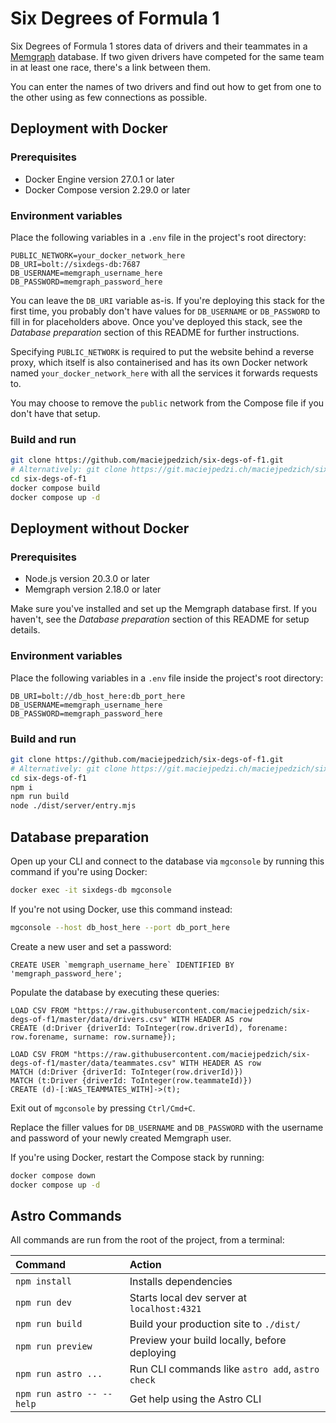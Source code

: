 # Six Degrees of Formula 1

Six Degrees of Formula 1 stores data of drivers and their teammates in a [Memgraph](https://memgraph.com) database. If two given drivers have competed for the same team in at least one race, there's a link between them.

You can enter the names of two drivers and find out how to get from one to the other using as few connections as possible.

## Deployment with Docker

### Prerequisites

- Docker Engine version 27.0.1 or later
- Docker Compose version 2.29.0 or later

### Environment variables

Place the following variables in a `.env` file in the project's root directory:

```env
PUBLIC_NETWORK=your_docker_network_here
DB_URI=bolt://sixdegs-db:7687
DB_USERNAME=memgraph_username_here
DB_PASSWORD=memgraph_password_here
```

You can leave the `DB_URI` variable as-is. If you're deploying this stack for the first time, you probably don't have values for `DB_USERNAME` or `DB_PASSWORD` to fill in for placeholders above. Once you've deployed this stack, see the _Database preparation_ section of this README for further instructions.

Specifying `PUBLIC_NETWORK` is required to put the website behind a reverse proxy, which itself is also containerised and has its own Docker network named `your_docker_network_here` with all the services it forwards requests to.

You may choose to remove the `public` network from the Compose file if you don't have that setup.

### Build and run

```sh
git clone https://github.com/maciejpedzich/six-degs-of-f1.git
# Alternatively: git clone https://git.maciejpedzi.ch/maciejpedzich/six-degs-of-f1.git
cd six-degs-of-f1
docker compose build
docker compose up -d
```

## Deployment without Docker

### Prerequisites

- Node.js version 20.3.0 or later
- Memgraph version 2.18.0 or later

Make sure you've installed and set up the Memgraph database first. If you haven't, see the _Database preparation_ section of this README for setup details.

### Environment variables

Place the following variables in a `.env` file inside the project's root directory:

```env
DB_URI=bolt://db_host_here:db_port_here
DB_USERNAME=memgraph_username_here
DB_PASSWORD=memgraph_password_here
```

### Build and run

```sh
git clone https://github.com/maciejpedzich/six-degs-of-f1.git
# Alternatively: git clone https://git.maciejpedzi.ch/maciejpedzich/six-degs-of-f1.git
cd six-degs-of-f1
npm i
npm run build
node ./dist/server/entry.mjs
```

## Database preparation

Open up your CLI and connect to the database via `mgconsole` by running this command if you're using Docker:

```sh
docker exec -it sixdegs-db mgconsole
```

If you're not using Docker, use this command instead:

```sh
mgconsole --host db_host_here --port db_port_here
```

Create a new user and set a password:

```cypher
CREATE USER `memgraph_username_here` IDENTIFIED BY 'memgraph_password_here'; 
```

Populate the database by executing these queries:

```cypher
LOAD CSV FROM "https://raw.githubusercontent.com/maciejpedzich/six-degs-of-f1/master/data/drivers.csv" WITH HEADER AS row
CREATE (d:Driver {driverId: ToInteger(row.driverId), forename: row.forename, surname: row.surname});

LOAD CSV FROM "https://raw.githubusercontent.com/maciejpedzich/six-degs-of-f1/master/data/teammates.csv" WITH HEADER AS row
MATCH (d:Driver {driverId: ToInteger(row.driverId)})
MATCH (t:Driver {driverId: ToInteger(row.teammateId)})
CREATE (d)-[:WAS_TEAMMATES_WITH]->(t);
```

Exit out of `mgconsole` by pressing `Ctrl/Cmd+C`.

Replace the filler values for `DB_USERNAME` and `DB_PASSWORD` with the username and password of your newly created Memgraph user.

If you're using Docker, restart the Compose stack by running:

```sh
docker compose down
docker compose up -d
```

## Astro Commands

All commands are run from the root of the project, from a terminal:

| Command                   | Action                                           |
| :------------------------ | :----------------------------------------------- |
| `npm install`             | Installs dependencies                            |
| `npm run dev`             | Starts local dev server at `localhost:4321`      |
| `npm run build`           | Build your production site to `./dist/`          |
| `npm run preview`         | Preview your build locally, before deploying     |
| `npm run astro ...`       | Run CLI commands like `astro add`, `astro check` |
| `npm run astro -- --help` | Get help using the Astro CLI                     |
